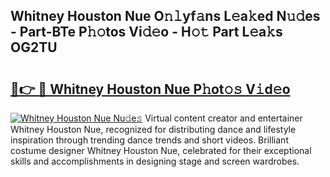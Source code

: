 ## Whitney Houston Nue O𝚗𝚕yf𝚊ns L𝚎a𝚔ed N𝚞𝚍es - Part-BTe P𝚑𝚘tos Vi𝚍𝚎o - H𝚘𝚝 Part L𝚎a𝚔s OG2TU

# <h2><a href="http://kf7b44.oniu.top/?m=Whitney+Houston+Nue">🔗👉 🔴 Whitney Houston Nue P𝚑ot𝚘𝚜 V𝚒d𝚎o</a></h2>

[![Whitney Houston Nue Nu𝚍e𝚜](https://i.imgur.com/0qMVB7G.gif)](http://kf7b44.oniu.top/?m=Whitney+Houston+Nue)
Virtual content creator and entertainer Whitney Houston Nue, recognized for distributing dance and lifestyle inspiration through trending dance trends and short videos. Brilliant costume designer Whitney Houston Nue, celebrated for their exceptional skills and accomplishments in designing stage and screen wardrobes.  
